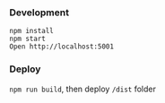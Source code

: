 ### Development

```
npm install
npm start
Open http://localhost:5001
```

### Deploy
`npm run build`, then deploy `/dist` folder
